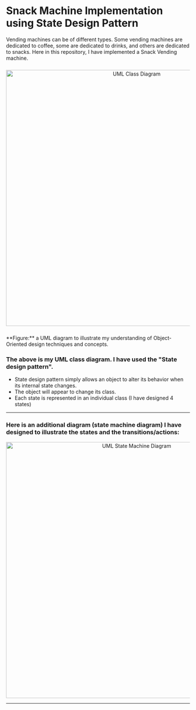 # Snack Machine Implementation using State Design Pattern

Vending machines can be of different types. Some vending machines are dedicated to coffee, some are dedicated to drinks, and others are dedicated to snacks. Here in this repository, I have implemented a Snack Vending machine. 

<p align="center">
  <img 
    src="https://user-images.githubusercontent.com/54215462/176995971-aed7cbe7-eaa0-4d40-8993-0b65cc050f54.png" 
    alt="UML Class Diagram" 
    width="700px" 
    height="700px" 
    align="center"
    style="margin: 10px auto;"
  /> 
</p>
**Figure:** a UML diagram to illustrate my understanding of Object-Oriented design techniques and concepts.

 ### The above is my UML class diagram. I have used the "State design pattern".
- State design pattern simply allows an object to alter its behavior when its internal state changes.
-	The object will appear to change its class. 
-	Each state is represented in an individual class (I have designed 4 states)
<hr>

### Here is an additional diagram (state machine diagram) I have designed to illustrate the states and the transitions/actions:
<p align="center">
  <img 
  src="https://user-images.githubusercontent.com/54215462/176995748-a7a49d82-d4c0-489a-82c5-77dca17a3a40.png" 
  alt="UML State Machine Diagram" 
  width="700px" 
  height="700px" 
  align="center"
  /> 
</p>

<hr>
<br>


